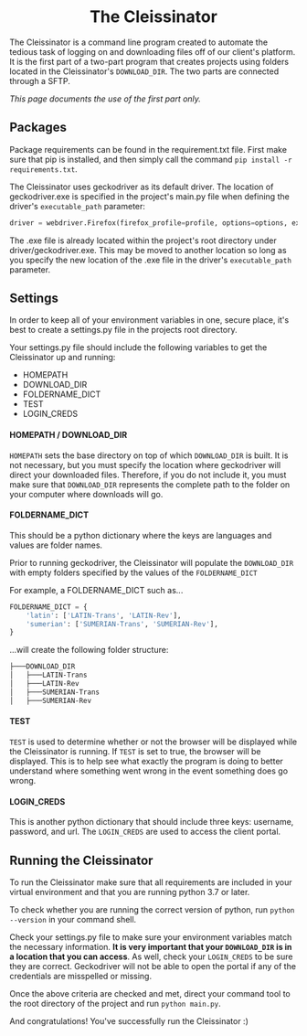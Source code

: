 <h1 align="center">The Cleissinator</h1>

The Cleissinator is a command line program created to automate the tedious task of logging on and downloading files off of our client's platform. It is the first part of a two-part program that creates projects using folders located in the Cleissinator's `DOWNLOAD_DIR`. The two parts are connected through a SFTP.

*This page documents the use of the first part only.*

## Packages
Package requirements can be found in the requirement.txt file. First make sure that pip is installed, and then simply call the command `pip install -r requirements.txt`. 

The Cleissinator uses geckodriver as its default driver. The location of geckodriver.exe is specified in the project's main.py file when defining the driver's `executable_path` parameter:

```python
driver = webdriver.Firefox(firefox_profile=profile, options=options, executable_path=r'./driver/geckodriver.exe')
```

The .exe file is already located within the project's root directory under driver/geckodriver.exe. This may be moved to another location so long as you specify the new location of the .exe file in the driver's `executable_path` parameter.

## Settings
In order to keep all of your environment variables in one, secure place, it's best to create a settings.py file in the projects root directory.

Your settings.py file should include the following variables to get the Cleissinator up and running:

* HOMEPATH
* DOWNLOAD_DIR
* FOLDERNAME_DICT
* TEST
* LOGIN_CREDS

#### HOMEPATH / DOWNLOAD_DIR
`HOMEPATH` sets the base directory on top of which `DOWNLOAD_DIR` is built. It is not necessary, but you must specify the location where geckodriver will direct your downloaded files. Therefore, if you do not include it, you must make sure that `DOWNLOAD_DIR` represents the complete path to the folder on your computer where downloads will go.

#### FOLDERNAME_DICT
This should be a python dictionary where the keys are languages and values are folder names.

Prior to running geckodriver, the Cleissinator will populate the `DOWNLOAD_DIR` with empty folders specified by the values of the `FOLDERNAME_DICT`

For example, a FOLDERNAME_DICT such as...

```python
FOLDERNAME_DICT = {
	'latin': ['LATIN-Trans', 'LATIN-Rev'],
	'sumerian': ['SUMERIAN-Trans', 'SUMERIAN-Rev'],
}
``` 

...will create the following folder structure:

```bash
├───DOWNLOAD_DIR
│   ├───LATIN-Trans
│   ├───LATIN-Rev
│   ├───SUMERIAN-Trans
│   ├───SUMERIAN-Rev
```

#### TEST
`TEST` is used to determine whether or not the browser will be displayed while the Cleissinator is running. If `TEST` is set to true, the browser will be displayed. This is to help see what exactly the program is doing to better understand where something went wrong in the event something does go wrong.

#### LOGIN_CREDS
This is another python dictionary that should include three keys: username, password, and url. The `LOGIN_CREDS` are used to access the client portal.

## Running the Cleissinator

To run the Cleissinator make sure that all requirements are included in your virtual environment and that you are running python 3.7 or later.

To check whether you are running the correct version of python, run `python --version` in your command shell.

Check your settings.py file to make sure your environment variables match the necessary information. **It is very important that your `DOWNLOAD_DIR` is in a location that you can access**. As well, check your `LOGIN_CREDS` to be sure they are correct. Geckodriver will not be able to open the portal if any of the credentials are misspelled or missing. 

Once the above criteria are checked and met, direct your command tool to the root directory of the project and run `python main.py`.

And congratulations! You've successfully run the Cleissinator :)
